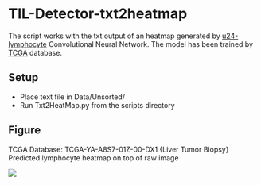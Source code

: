# TIL-Detector-txt2heatmap
The script works with the txt output of an heatmap generated by [u24-lymphocyte](https://github.com/SBU-BMI/u24_lymphocyte) Convolutional Neural Network. The model has been trained by [TCGA](https://www.cancer.gov/about-nci/organization/ccg/research/structural-genomics/tcga) database. 

## Setup
* Place text file in Data/Unsorted/
* Run Txt2HeatMap.py from the scripts directory

## Figure
TCGA Database: TCGA-YA-A8S7-01Z-00-DX1 {Liver Tumor Biopsy}
Predicted lymphocyte heatmap on top of raw image

![](Slider.PNG)

